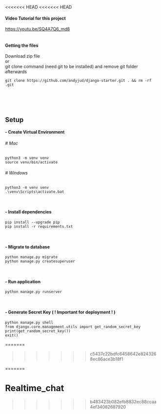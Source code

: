 <<<<<<< HEAD
<<<<<<< HEAD
#### Video Tutorial for this project
https://youtu.be/SQ4A7Q6_md8
<br><br>

#### Getting the files
Download zip file<br> 
or <br>
git clone command (need git to be installed) and remove git folder afterwards
```
git clone https://github.com/andyjud/django-starter.git . && rm -rf .git
```
<br><br><br>

## Setup

#### - Create Virtual Environment
###### # Mac
```
python3 -m venv venv
source venv/bin/activate
```

###### # Windows
```
python3 -m venv venv
.\venv\Scripts\activate.bat
```

<br>

#### - Install dependencies
```
pip install --upgrade pip
pip install -r requirements.txt
```

<br>

#### - Migrate to database
```
python manage.py migrate
python manage.py createsuperuser
```

<br>

#### - Run application
```
python manage.py runserver
```

<br>

#### - Generate Secret Key ( ! Important for deployment ! )
```
python manage.py shell
from django.core.management.utils import get_random_secret_key
print(get_random_secret_key())
exit()
```

=======
>>>>>>> c5437c22bdfc6458642e8243268ec86ace3b18f1

=======
# Realtime_chat
>>>>>>> b483423b082efb8832ec88ccaa4ef34082687920
